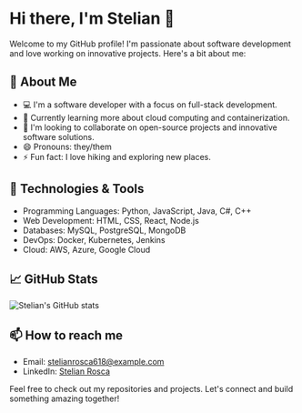 # Hi there, I'm Stelian 👋

Welcome to my GitHub profile! I'm passionate about software development and love working on innovative projects. Here's a bit about me:

## 🚀 About Me
- 💻 I'm a software developer with a focus on full-stack development.
- 🌱 Currently learning more about cloud computing and containerization.
- 👯 I'm looking to collaborate on open-source projects and innovative software solutions.
- 😄 Pronouns: they/them
- ⚡ Fun fact: I love hiking and exploring new places.

## 🔧 Technologies & Tools
- Programming Languages: Python, JavaScript, Java, C#, C++
- Web Development: HTML, CSS, React, Node.js
- Databases: MySQL, PostgreSQL, MongoDB
- DevOps: Docker, Kubernetes, Jenkins
- Cloud: AWS, Azure, Google Cloud

## 📈 GitHub Stats

![Stelian's GitHub stats](https://github-readme-stats.vercel.app/api?username=stelianrosca618&show_icons=true&theme=radical)

## 📫 How to reach me
- Email: stelianrosca618@example.com
- LinkedIn: [Stelian Rosca](https://www.linkedin.com/in/stelianrosca618/)

Feel free to check out my repositories and projects. Let's connect and build something amazing together!
